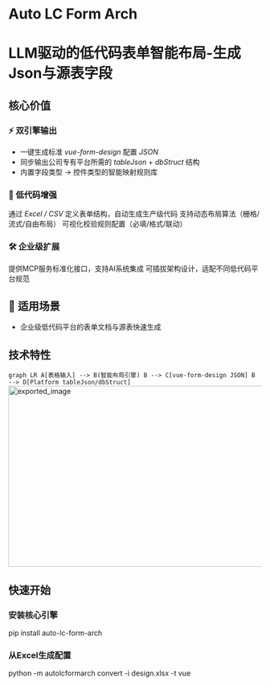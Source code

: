 # Auto LC Form Arch

# LLM驱动的低代码表单智能布局-生成Json与源表字段

## 核心价值

### ⚡ 双引擎输出
- 一键生成标准 *vue-form-design* 配置 *JSON*
- 同步输出公司专有平台所需的 *tableJson* + *dbStruct* 结构
- 内置字段类型 → 控件类型的智能映射规则库

### 🎯 低代码增强
通过 *Excel / CSV* 定义表单结构，自动生成生产级代码
支持动态布局算法（栅格/流式/自由布局）
可视化校验规则配置（必填/格式/联动）

### 🛠️ 企业级扩展
提供MCP服务标准化接口，支持AI系统集成
可插拔架构设计，适配不同低代码平台规范

## 📌 适用场景
- 企业级低代码平台的表单文档与源表快速生成

## 技术特性

`graph LR A[表格输入] --> B(智能布局引擎) B --> C[vue-form-design JSON] B --> D[Platform tableJson/dbStruct]`
<img width="1239" height="360" alt="exported_image" src="https://github.com/user-attachments/assets/df809221-e73f-4774-8b83-83d017a1eed1" />


## 快速开始

### 安装核心引擎
pip install auto-lc-form-arch 
### 从Excel生成配置
python -m autolcformarch convert -i design.xlsx -t vue
